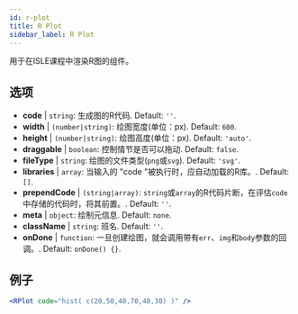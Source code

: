 ```yaml
---
id: r-plot
title: R Plot
sidebar_label: R Plot
---
```


用于在ISLE课程中渲染R图的组件。

## 选项

* __code__ | `string`: 生成图的R代码. Default: `''`.
* __width__ | `(number|string)`: 绘图宽度(单位：px). Default: `600`.
* __height__ | `(number|string)`: 绘图高度(单位：px). Default: `'auto'`.
* __draggable__ | `boolean`: 控制情节是否可以拖动. Default: `false`.
* __fileType__ | `string`: 绘图的文件类型(`png`或`svg`). Default: `'svg'`.
* __libraries__ | `array`: 当输入的 "code "被执行时，应自动加载的R库。. Default: `[]`.
* __prependCode__ | `(string|array)`: `string`或`array`的R代码片断，在评估`code`中存储的代码时，将其前置。. Default: `''`.
* __meta__ | `object`: 绘制元信息. Default: `none`.
* __className__ | `string`: 班名. Default: `''`.
* __onDone__ | `function`: 一旦创建绘图，就会调用带有`err`、`img`和`body`参数的回调。. Default: `onDone() {}`.


## 例子

```jsx live
<RPlot code="hist( c(20,50,40,70,40,30) )" />
```

